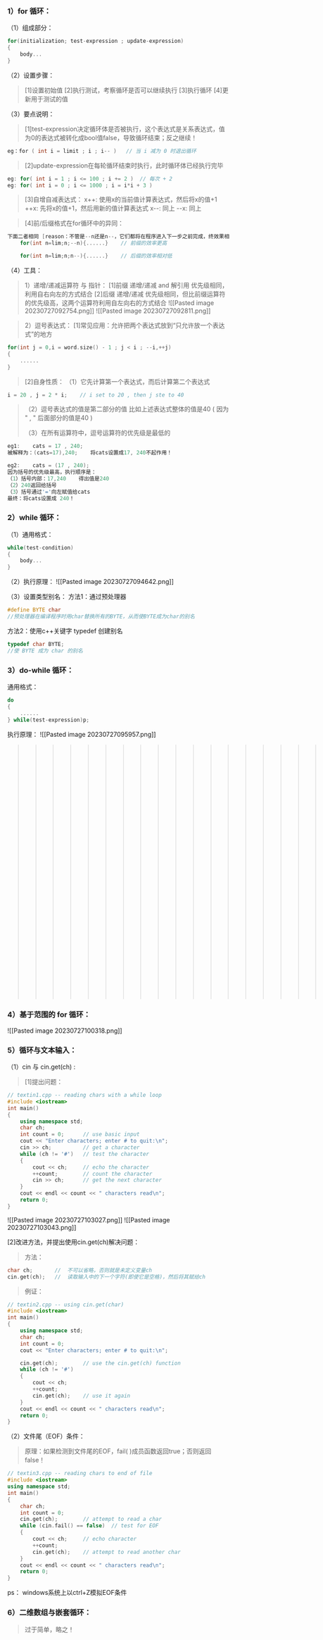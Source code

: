 ### 1）for 循环：
（1）组成部分：
```cpp
for(initialization; test-expression ; update-expression)
{
    body...
}
```

（2）设置步骤：
>[1]设置初始值
>[2]执行测试，考察循环是否可以继续执行
>[3]执行循环
>[4]更新用于测试的值

（3）要点说明：
>[1]test-expression决定循环体是否被执行，这个表达式是关系表达式，值为0的表达式被转化成bool值false，导致循环结束；反之继续！
```cpp
eg：for ( int i = limit ; i ; i-- )   // 当 i 减为 0 时退出循环
```

>[2]update-expression在每轮循环结束时执行，此时循环体已经执行完毕
```cpp
eg: for( int i = 1 ; i <= 100 ; i += 2 )  // 每次 + 2
eg: for( int i = 0 ; i <= 1000 ; i = i*i + 3 )
```

>[3]自增自减表达式：
>x++:  使用x的当前值计算表达式，然后将x的值+1
>++x:  先将x的值+1，然后用新的值计算表达式
>x--:    同上
>--x:    同上

>[4]前/后缀格式在for循环中的异同：
```cpp
下面二者相同 [reason：不管是--n还是n--，它们都将在程序进入下一步之前完成，终效果相同]
	for(int n=lim;n;--n){......}    // 前缀的效率更高

	for(int n=lim;n;n--){......}    // 后缀的效率相对低
```

（4）工具：
>1）递增/递减运算符 与 指针：
>[1]前缀 递增/递减 and 解引用 优先级相同，利用自右向左的方式结合
>[2]后缀 递增/递减 优先级相同，但比前缀运算符的优先级高，这两个运算符利用自左向右的方式结合
>![[Pasted image 20230727092754.png]]
>![[Pasted image 20230727092811.png]]


>2）逗号表达式：
>[1]常见应用：允许把两个表达式放到“只允许放一个表达式”的地方
```cpp
for(int j = 0,i = word.size() - 1 ; j < i ; --i,++j)
{
	......
}
```
>
>[2]自身性质：
>（1）它先计算第一个表达式，而后计算第二个表达式
```cpp
i = 20 , j = 2 * i;    // i set to 20 , then j ste to 40
```

>（2）逗号表达式的值是第二部分的值
>比如上述表达式整体的值是40  ( 因为 " , " 后面部分的值是40 )
>
>（3）在所有运算符中，逗号运算符的优先级是最低的
```cpp
eg1:    cats = 17 , 240;
被解释为：(cats=17),240;    将cats设置成17, 240不起作用！

eg2:    cats = (17 , 240);
因为括号的优先级最高，执行顺序是：
（1）括号内部：17,240    得出值是240
（2）240返回给括号
（3）括号通过'='向左赋值给cats
最终：将cats设置成 240！
```


### 2）while 循环：
（1）通用格式：
```cpp
while(test-condition)
{
    body...
}
```

（2）执行原理：
![[Pasted image 20230727094642.png]]

（3）设置类型别名：
方法1：通过预处理器
```cpp
#define BYTE char
//预处理器在编译程序时用char替换所有的BYTE，从而使BYTE成为char的别名
```

方法2：使用c++关键字 typedef 创建别名
```cpp
typedef char BYTE;
//使 BYTE 成为 char 的别名
```


### 3）do-while 循环：
通用格式：
```cpp
do
{
    ......
} while(test-expression)p;
```
执行原理：
![[Pasted image 20230727095957.png]]
>>>>>>>>>>>>>>>>>>>>![[Pasted image 20230727100011.png]]

### 4）基于范围的 for 循环：
![[Pasted image 20230727100318.png]]

### 5）循环与文本输入：
（1）cin 与 cin.get(ch) :
>[1]提出问题：
```cpp
// textin1.cpp -- reading chars with a while loop
#include <iostream>
int main()
{
    using namespace std;
    char ch;
    int count = 0;      // use basic input
    cout << "Enter characters; enter # to quit:\n";
    cin >> ch;          // get a character
    while (ch != '#')   // test the character
    {
        cout << ch;     // echo the character
        ++count;        // count the character
        cin >> ch;      // get the next character
    }
    cout << endl << count << " characters read\n";
    return 0;
}
```
![[Pasted image 20230727103027.png]]
![[Pasted image 20230727103043.png]]

[2]改进方法，并提出使用cin.get(ch)解决问题：
>方法：
```cpp
char ch;       //  不可以省略，否则就是未定义变量ch
cin.get(ch);   //  读取输入中的下一个字符(即使它是空格)，然后将其赋给ch
```
>例证：
```cpp
// textin2.cpp -- using cin.get(char)
#include <iostream>
int main()
{
    using namespace std;
    char ch;
    int count = 0;
    cout << "Enter characters; enter # to quit:\n";

    cin.get(ch);        // use the cin.get(ch) function
    while (ch != '#')
    {
        cout << ch;
        ++count;
        cin.get(ch);    // use it again
    }
    cout << endl << count << " characters read\n";
    return 0;
}
```

（2）文件尾（EOF）条件：
>原理：如果检测到文件尾的EOF，fail( )成员函数返回true；否则返回false！
```cpp
// textin3.cpp -- reading chars to end of file
#include <iostream>
using namespace std;
int main()
{
    char ch;
    int count = 0;
    cin.get(ch);        // attempt to read a char
    while (cin.fail() == false)  // test for EOF
    {
        cout << ch;     // echo character
        ++count;
        cin.get(ch);    // attempt to read another char
    }
    cout << endl << count << " characters read\n";
    return 0;
}
```
ps： windows系统上以ctrl+Z模拟EOF条件


### 6）二维数组与嵌套循环：

>过于简单，略之！